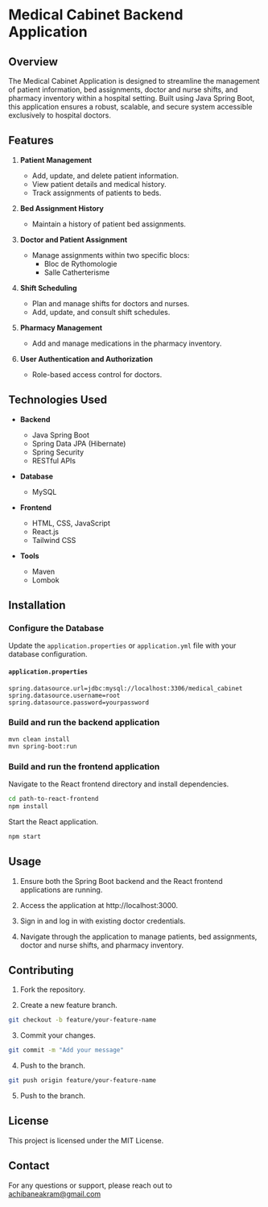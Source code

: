 # Medical Cabinet Backend Application

## Overview
The Medical Cabinet Application is designed to streamline the management of patient information, bed assignments, doctor and nurse shifts, and pharmacy inventory within a hospital setting. Built using Java Spring Boot, this application ensures a robust, scalable, and secure system accessible exclusively to hospital doctors.

## Features

1. **Patient Management**
   - Add, update, and delete patient information.
   - View patient details and medical history.
   - Track assignments of patients to beds.

2. **Bed Assignment History**
   - Maintain a history of patient bed assignments.

3. **Doctor and Patient Assignment**
   - Manage assignments within two specific blocs:
     - Bloc de Rythomologie
     - Salle Catherterisme

4. **Shift Scheduling**
   - Plan and manage shifts for doctors and nurses.
   - Add, update, and consult shift schedules.

5. **Pharmacy Management**
   - Add and manage medications in the pharmacy inventory.

6. **User Authentication and Authorization**
   - Role-based access control for doctors.

## Technologies Used

- **Backend**
  - Java Spring Boot
  - Spring Data JPA (Hibernate)
  - Spring Security
  - RESTful APIs

- **Database**
  - MySQL

- **Frontend**
  - HTML, CSS, JavaScript
  - React.js
  - Tailwind CSS

- **Tools**
  - Maven
  - Lombok

## Installation

### Configure the Database
Update the `application.properties` or `application.yml` file with your database configuration.

#### `application.properties`
```properties
spring.datasource.url=jdbc:mysql://localhost:3306/medical_cabinet
spring.datasource.username=root
spring.datasource.password=yourpassword
```

### Build and run the backend application
```properties
mvn clean install
mvn spring-boot:run
```

### Build and run the frontend application
Navigate to the React frontend directory and install dependencies.
```bash
cd path-to-react-frontend
npm install
```
Start the React application.
```bash
npm start
```

## Usage


1. Ensure both the Spring Boot backend and the React frontend applications are running.

2. Access the application at http://localhost:3000.

3. Sign in and log in with existing doctor credentials.

4. Navigate through the application to manage patients, bed assignments, doctor and nurse shifts, and pharmacy inventory.

## Contributing

1. Fork the repository.

2. Create a new feature branch.
```bash
git checkout -b feature/your-feature-name
```

3. Commit your changes.
```bash
git commit -m "Add your message"
```
4. Push to the branch.
```bash
git push origin feature/your-feature-name
```
5. Push to the branch.

## License
This project is licensed under the MIT License.

## Contact
For any questions or support, please reach out to achibaneakram@gmail.com
